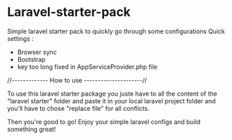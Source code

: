 # Laravel-starter-pack
Simple laravel starter pack to quickly go through some configurations
Quick settings :
- Browser sync
- Bootstrap
- key too long fixed in AppServiceProvider.php file

//------------- How to use ---------------------//

To use this laravel starter package you juste have to all the content of the "laravel starter" folder 
and paste it in your local laravel project folder and you'll have to chose "replace file" for all conflicts.

Then you're good to go! Enjoy your simple laravel configs and build something great!